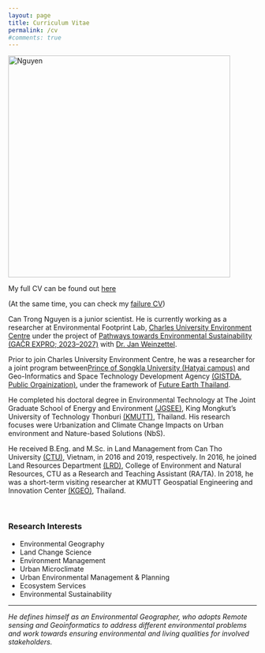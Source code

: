 ```yaml
---
layout: page
title: Curriculum Vitae
permalink: /cv
#comments: true
---
```


<img src="{{site.baseurl}}/assets/images/Profile_nguyen_01.jpg" alt="Nguyen" style="width: 450px"/>

<br>

My full CV can be found out <a href="https://docs.google.com/document/d/1WfDsR307eWinxXHo8zVZfSaO4xPcsedD/edit?usp=sharing&ouid=110358112673854373714&rtpof=true&sd=true">here</a>

(At the same time, you can check my <a href="https://docs.google.com/document/d/1KKFG0R_GdvoihzwFyTeQ7WHtc6dxCbxG/edit?usp=sharing&ouid=110358112673854373714&rtpof=true&sd=true">failure CV</a>)


Can Trong Nguyen is a junior scientist. He is currently working as a researcher at Environmental Footprint Lab, <a href="https://czp.cuni.cz/en/">Charles University Environment Centre</a> under the project of <a href="https://czp.cuni.cz/en/projects/pathways-towards-environmental-sustainability-gacr-expro-2023-2027">Pathways towards Environmental Sustainability (GAČR EXPRO; 2023–2027)</a> with <a href="https://czp.cuni.cz/en/about-us/staff/jan-weinzettel">Dr. Jan Weinzettel</a>.

Prior to join Charles University Environment Centre, he was a researcher for a joint program between<a href="https://en.psu.ac.th/">Prince of Songkla University (Hatyai campus)</a> and Geo-Informatics and Space Technology Development Agency <a href="https://www.gistda.or.th/home.php?lang=EN">(GISTDA, Public Orgainization)</a>, under the framework of <a href="https://www.futureearththailand.org/frontpage">Future Earth Thailand</a>. 

He completed his doctoral degree in Environmental Technology at The Joint Graduate School of Energy and Environment <a href="https://www.jgsee.kmutt.ac.th/v3/">(JGSEE)</a>, King Mongkut’s University of Technology Thonburi <a href="https://www.kmutt.ac.th/en/">(KMUTT)</a>, Thailand. His research focuses were Urbanization and Climate Change Impacts on Urban environment and Nature-based Solutions (NbS).

He received B.Eng. and M.Sc. in Land Management from Can Tho University <a href="https://en.ctu.edu.vn/">(CTU)</a>, Vietnam, in 2016 and 2019, respectively. In 2016, he joined Land Resources Department <a href="https://lrd.ctu.edu.vn/en/">(LRD)</a>, College of Environment and Natural Resources, CTU as a Research and Teaching Assistant (RA/TA). In 2018, he was a short-term visiting researcher at KMUTT Geospatial Engineering and Innovation Center <a href="http://kgeo.org/kgeo/">(KGEO)</a>, Thailand.

<br>

### Research Interests
* Environmental Geography 
* Land Change Science 
* Environment Management 
* Urban Microclimate 
* Urban Environmental Management & Planning 
* Ecosystem Services 
* Environmental Sustainability

<hr>

<i>He defines himself as an Environmental Geographer, who adopts Remote sensing and Geoinformatics to address different environmental problems and work towards ensuring environmental and living qualities for involved stakeholders.</i>


